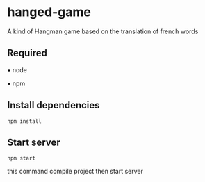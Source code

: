 # hanged-game
A kind of Hangman game based on the translation of french words

## Required

• node

• npm

## Install dependencies

```
npm install
```

## Start server

```
npm start
```
this command compile project then start server

